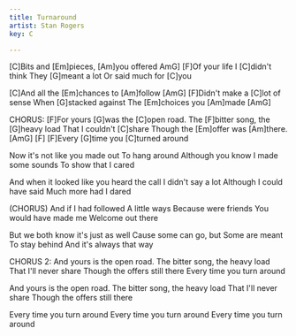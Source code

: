 ```yaml
---
title: Turnaround
artist: Stan Rogers
key: C

---
```

 [C]Bits and [Em]pieces, [Am]you offered AmG]
 [F]Of your life I [C]didn't think
They [G]meant a lot
Or said much for [C]you

[C]And all the [Em]chances to [Am]follow [AmG]
[F]Didn't make a [C]lot of sense
When [G]stacked against
The [Em]choices you [Am]made [AmG]

CHORUS:
 [F]For yours [G]was the [C]open road.
The [F]bitter song, the [G]heavy load
That I couldn't [C]share
Though the [Em]offer was [Am]there. [AmG] [F]
 [F]Every [G]time you [C]turned around

Now it's not like you made out
To hang around
Although you know
I made some sounds
To show that I cared

And when it looked like you heard the call
I didn't say a lot
Although I could have said
Much more had I dared

(CHORUS)
 And if I had followed
A little ways
Because were friends
You would have made me
Welcome out there

But we both know it's just as well
Cause some can go, but
Some are meant
To stay behind
And it's always that way

CHORUS 2:
And yours is the open road.
The bitter song, the heavy load
That I'll never share
Though the offers still there
Every time you turn around

And yours is the open road.
The bitter song, the heavy load
That I'll never share
Though the offers still there

Every time you turn around
Every time you turn around
Every time you turn around
